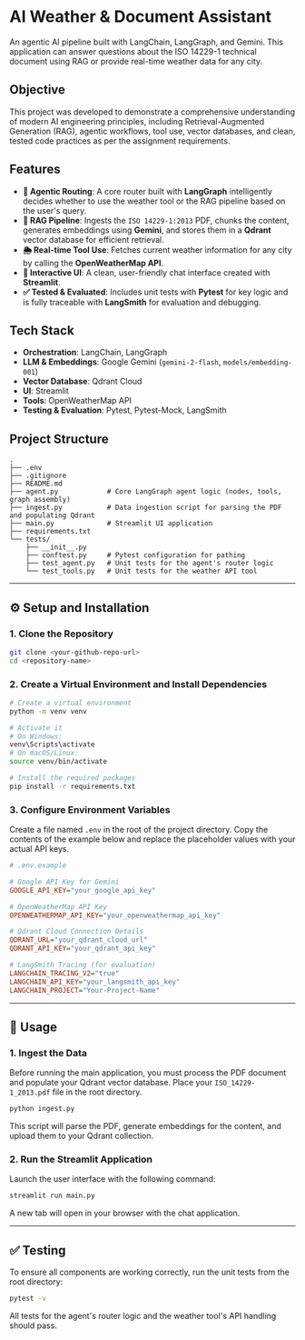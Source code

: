 # AI Weather & Document Assistant

An agentic AI pipeline built with LangChain, LangGraph, and Gemini. This application can answer questions about the ISO 14229-1 technical document using RAG or provide real-time weather data for any city.



## Objective

This project was developed to demonstrate a comprehensive understanding of modern AI engineering principles, including Retrieval-Augmented Generation (RAG), agentic workflows, tool use, vector databases, and clean, tested code practices as per the assignment requirements.

## Features

-   **🧠 Agentic Routing**: A core router built with **LangGraph** intelligently decides whether to use the weather tool or the RAG pipeline based on the user's query.
-   **📄 RAG Pipeline**: Ingests the `ISO 14229-1:2013` PDF, chunks the content, generates embeddings using **Gemini**, and stores them in a **Qdrant** vector database for efficient retrieval.
-   **🌦️ Real-time Tool Use**: Fetches current weather information for any city by calling the **OpenWeatherMap API**.
-   **💬 Interactive UI**: A clean, user-friendly chat interface created with **Streamlit**.
-   **✅ Tested & Evaluated**: Includes unit tests with **Pytest** for key logic and is fully traceable with **LangSmith** for evaluation and debugging.

## Tech Stack

-   **Orchestration**: LangChain, LangGraph
-   **LLM & Embeddings**: Google Gemini (`gemini-2-flash`, `models/embedding-001`)
-   **Vector Database**: Qdrant Cloud
-   **UI**: Streamlit
-   **Tools**: OpenWeatherMap API
-   **Testing & Evaluation**: Pytest, Pytest-Mock, LangSmith

## Project Structure

```
.
├── .env
├── .gitignore
├── README.md
├── agent.py            # Core LangGraph agent logic (nodes, tools, graph assembly)
├── ingest.py           # Data ingestion script for parsing the PDF and populating Qdrant
├── main.py             # Streamlit UI application
├── requirements.txt
└── tests/
    ├── __init__.py
    ├── conftest.py     # Pytest configuration for pathing
    ├── test_agent.py   # Unit tests for the agent's router logic
    └── test_tools.py   # Unit tests for the weather API tool
```

---

## ⚙️ Setup and Installation

### 1. Clone the Repository

```bash
git clone <your-github-repo-url>
cd <repository-name>
```

### 2. Create a Virtual Environment and Install Dependencies

```bash
# Create a virtual environment
python -m venv venv

# Activate it
# On Windows:
venv\Scripts\activate
# On macOS/Linux:
source venv/bin/activate

# Install the required packages
pip install -r requirements.txt
```

### 3. Configure Environment Variables

Create a file named `.env` in the root of the project directory. Copy the contents of the example below and replace the placeholder values with your actual API keys.

```ini
# .env.example

# Google API Key for Gemini
GOOGLE_API_KEY="your_google_api_key"

# OpenWeatherMap API Key
OPENWEATHERMAP_API_KEY="your_openweathermap_api_key"

# Qdrant Cloud Connection Details
QDRANT_URL="your_qdrant_cloud_url"
QDRANT_API_KEY="your_qdrant_api_key"

# LangSmith Tracing (for evaluation)
LANGCHAIN_TRACING_V2="true"
LANGCHAIN_API_KEY="your_langsmith_api_key"
LANGCHAIN_PROJECT="Your-Project-Name"
```

---

## 🚀 Usage

### 1. Ingest the Data

Before running the main application, you must process the PDF document and populate your Qdrant vector database. Place your `ISO_14229-1_2013.pdf` file in the root directory.

```bash
python ingest.py
```
This script will parse the PDF, generate embeddings for the content, and upload them to your Qdrant collection.

### 2. Run the Streamlit Application

Launch the user interface with the following command:

```bash
streamlit run main.py
```
A new tab will open in your browser with the chat application.

---

## ✅ Testing

To ensure all components are working correctly, run the unit tests from the root directory:

```bash
pytest -v
```
All tests for the agent's router logic and the weather tool's API handling should pass.

